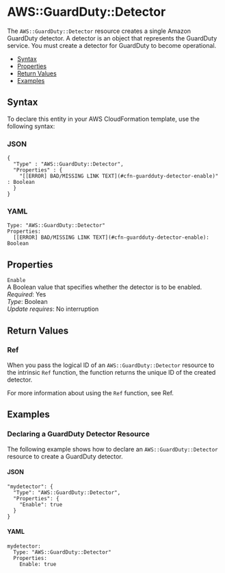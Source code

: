 # AWS::GuardDuty::Detector<a name="aws-resource-guardduty-detector"></a>

The `AWS::GuardDuty::Detector` resource creates a single Amazon GuardDuty detector\. A detector is an object that represents the GuardDuty service\. You must create a detector for GuardDuty to become operational\. 


+ [Syntax](#aws-resource-guardduty-detector-syntax)
+ [Properties](#aws-resource-guardduty-detector-properties)
+ [Return Values](#aws-resource-guardduty-detector-returnvalues)
+ [Examples](#aws-resource-guardduty-detector-examples)

## Syntax<a name="aws-resource-guardduty-detector-syntax"></a>

To declare this entity in your AWS CloudFormation template, use the following syntax:

### JSON<a name="aws-resource-guardduty-detector-syntax.json"></a>

```
{
  "Type" : "AWS::GuardDuty::Detector",
  "Properties" : {
    "[[ERROR] BAD/MISSING LINK TEXT](#cfn-guardduty-detector-enable)" : Boolean
  }
}
```

### YAML<a name="aws-resource-guardduty-detector-syntax.yaml"></a>

```
Type: "AWS::GuardDuty::Detector"
Properties:
  [[ERROR] BAD/MISSING LINK TEXT](#cfn-guardduty-detector-enable): Boolean
```

## Properties<a name="aws-resource-guardduty-detector-properties"></a>

`Enable`  
A Boolean value that specifies whether the detector is to be enabled\.  
 *Required*: Yes  
 *Type*: Boolean  
 *Update requires*: No interruption 

## Return Values<a name="aws-resource-guardduty-detector-returnvalues"></a>

### Ref<a name="aws-resource-guardduty-detector-ref"></a>

When you pass the logical ID of an `AWS::GuardDuty::Detector` resource to the intrinsic `Ref` function, the function returns the unique ID of the created detector\. 

For more information about using the `Ref` function, see Ref\. 

## Examples<a name="aws-resource-guardduty-detector-examples"></a>

### Declaring a GuardDuty Detector Resource<a name="aws-resource-guardduty-detector-example1"></a>

The following example shows how to declare an `AWS::GuardDuty::Detector` resource to create a GuardDuty detector\.

#### JSON<a name="aws-resource-guardduty-detector-example1.json"></a>

```
"mydetector": {
  "Type": "AWS::GuardDuty::Detector",
  "Properties": {
    "Enable": true
  }
}
```

#### YAML<a name="aws-resource-guardduty-detector-example1.yaml"></a>

```
mydetector:
  Type: "AWS::GuardDuty::Detector"
  Properties:
    Enable: true
```